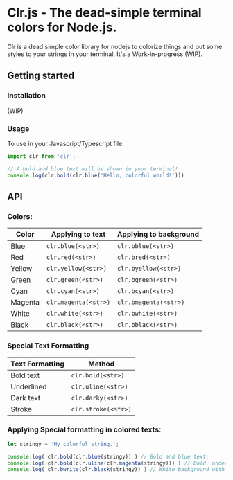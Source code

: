 # Clr.js - The dead-simple terminal colors for Node.js.

Clr is a dead simple color library for nodejs to colorize things and put some styles to your strings in your terminal. It's a Work-in-progress (WIP).

## Getting started

### Installation

(WIP)

### Usage

To use in your Javascript/Typescript file:

```js
import clr from 'clr';

// A bold and blue text will be shown in your terminal!
console.log(clr.bold(clr.blue('Hello, colorful world!')))
```

## API

### Colors:

Color       | Applying to text     | Applying to background
------------|----------------------|-----------------------
 Blue       | `clr.blue(<str>)`    | `clr.bblue(<str>)`
 Red        | `clr.red(<str>)`     | `clr.bred(<str>)`
 Yellow     | `clr.yellow(<str>)`  | `clr.byellow(<str>)`
 Green      | `clr.green(<str>)`   | `clr.bgreen(<str>)`
 Cyan       | `clr.cyan(<str>)`    | `clr.bcyan(<str>)`
 Magenta    | `clr.magenta(<str>)` | `clr.bmagenta(<str>)`
 White      | `clr.white(<str>)`   | `clr.bwhite(<str>)`
 Black      | `clr.black(<str>)`   | `clr.bblack(<str>)`

### Special Text Formatting

Text Formatting | Method 
----------------|--------
 Bold text      | `clr.bold(<str>)`
 Underlined     | `clr.uline(<str>)`
 Dark text      | `clr.darky(<str>)`
 Stroke         | `clr.stroke(<str>)`

### Applying Special formatting in colored texts:

```js
let stringy = 'My colorful string.';

console.log( clr.bold(clr.blue(stringy)) ) // Bold and blue text;
console.log( clr.bold(clr.uline(clr.magenta(stringy))) ) // Bold, underlined magenta-colored text;
console.log( clr.bwrite(clr.black(stringy)) ) // White background with black text;
```
